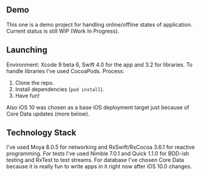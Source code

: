 ## Demo

This one is a demo project for handling online/offline states of application.
Current status is still WIP (Work In Progress).

## Launching

Environment: Xcode 9 beta 6, Swift 4.0 for the app and 3.2 for libraries.
To handle libraries I've used CocoaPods. Process:

1. Clone the repo.
2. Install dependencies (`pod install`).
3. Have fun!

Also iOS 10 was chosen as a base iOS deployment target just because of Core Data updates (more below).

## Technology Stack

I've used Moya 8.0.5 for networking and RxSwift/RxCocoa 3.6.1 for reactive programming.
For tests I've used Nimble 7.0.1 and Quick 1.1.0 for BDD-ish testing and RxTest to test streams.
For database I've chosen Core Data because it is really fun to write apps in it right now after iOS 10.0 changes.

